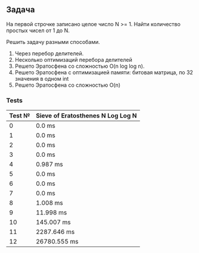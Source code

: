 ## Задача
На первой строчке записано целое число N >= 1. 
Найти количество простых чисел от 1 до N.

Решить задачу разными способами.
1. Через перебор делителей.
2. Несколько оптимизаций перебора делителей
3. Решето Эратосфена со сложностью O(n log log n).
4. Решето Эратосфена с оптимизацией памяти: битовая матрица, по 32 значения в одном int
5. Решето Эратосфена со сложностью O(n)


### Tests

|Test №|Sieve of Eratosthenes N Log Log N|
|---|---|
|0|0.0 ms|
|1|0.0 ms|
|2|0.0 ms|
|3|0.0 ms|
|4|0.987 ms|
|5|0.0 ms|
|6|0.0 ms|
|7|0.0 ms|
|8|1.008 ms|
|9|11.998 ms|
|10|145.007 ms|
|11|2287.646 ms|
|12|26780.555 ms|